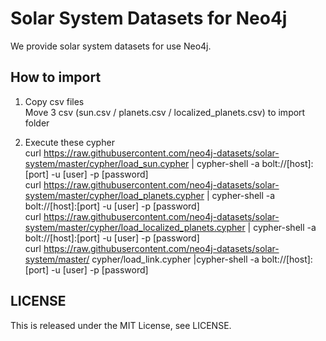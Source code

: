 # Solar System Datasets for Neo4j

We provide solar system datasets for use Neo4j.

## How to import

1. Copy csv files  
   Move 3 csv (sun.csv / planets.csv / localized_planets.csv) to import folder

2. Execute these cypher  
   curl https://raw.githubusercontent.com/neo4j-datasets/solar-system/master/cypher/load_sun.cypher | cypher-shell -a bolt://[host]:[port] -u [user] -p [password]  
   curl https://raw.githubusercontent.com/neo4j-datasets/solar-system/master/cypher/load_planets.cypher | cypher-shell -a bolt://[host]:[port] -u [user] -p [password]  
   curl https://raw.githubusercontent.com/neo4j-datasets/solar-system/master/cypher/load_localized_planets.cypher | cypher-shell -a bolt://[host]:[port] -u [user] -p [password]  
   curl https://raw.githubusercontent.com/neo4j-datasets/solar-system/master/ cypher/load_link.cypher |cypher-shell -a bolt://[host]:[port] -u [user] -p [password]

## LICENSE

This is released under the MIT License, see LICENSE.
